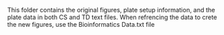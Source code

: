 This folder contains the original figures, plate setup information, and the plate data in both CS and TD text files. When refrencing the data to crete the new figures, use the Bioinformatics Data.txt file
